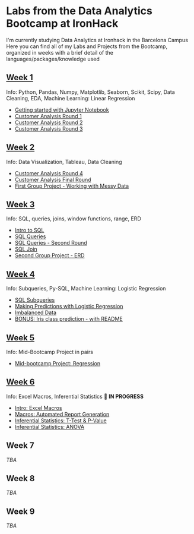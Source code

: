 # Labs from the Data Analytics Bootcamp at IronHack

I'm currently studying Data Analytics at Ironhack in the Barcelona Campus
Here you can find all of my Labs and Projects from the Bootcamp, organized in weeks with a brief detail of the languages/packages/knowledge used

## [**Week 1**](https://github.com/yamilart/DataLabs/tree/main/Week%201)

Info: Python, Pandas, Numpy, Matplotlib, Seaborn, Scikit, Scipy, Data Cleaning, EDA, Machine Learning: Linear Regression

- [Getting started with Jupyter Notebook](https://github.com/yamilart/DataLabs/blob/main/Week%201/Jupyterlab.ipynb)
- [Customer Analysis Round 1](https://github.com/yamilart/DataLabs/blob/main/Week%201/Lab-CustomerAnalysisRound1.ipynb)
- [Customer Analysis Round 2](https://github.com/yamilart/DataLabs/blob/main/Week%201/Lab-CustomerAnalysisRound2.ipynb)
- [Customer Analysis Round 3](https://github.com/yamilart/DataLabs/blob/main/Week%201/Lab-CustomerAnalysisRound3.ipynb)

## [**Week 2**](https://github.com/yamilart/DataLabs/tree/main/Week%202)

Info: Data Visualization, Tableau, Data Cleaning

- [Customer Analysis Round 4](https://github.com/yamilart/DataLabs/blob/main/Week%202/Lab-CustomerAnalysisRound4.ipynb)
- [Customer Analysis Final Round](https://github.com/yamilart/DataLabs/blob/main/Week%202/Lab-CustomerAnalysisFinalRound.ipynb)
- [First Group Project - Working with Messy Data](https://github.com/yamilart/DataLabs/blob/main/Week%202/First%20Group%20Project.pdf)

## [**Week 3**](https://github.com/yamilart/DataLabs/tree/main/Week%203)

Info: SQL, queries, joins, window functions, range, ERD

- [Intro to SQL](https://github.com/yamilart/DataLabs/blob/main/Week%203/Lab-SQL-intro.sql)
- [SQL Queries](https://github.com/yamilart/DataLabs/blob/main/Week%203/Lab-SQL-Queries.sql)
- [SQL Queries - Second Round](https://github.com/yamilart/DataLabs/blob/mainWeek%203//Lab-SQL-Queries-Day-2.sql)
- [SQL Join](https://github.com/yamilart/DataLabs/blob/main/Week%203/Lab-SQL-join.sql)
- [Second Group Project - ERD](https://github.com/yamilart/DataLabs/blob/main/Week%203/ERD%20Second%20Group%20Project.pdf)

## [**Week 4**](https://github.com/yamilart/DataLabs/tree/main/Week%204)

Info: Subqueries, Py-SQL, Machine Learning: Logistic Regression 

- [SQL Subqueries](https://github.com/yamilart/DataLabs/blob/main/Week%204/Lab-SQL-Subqueries.sql)
- [Making Predictions with Logistic Regression](https://github.com/yamilart/DataLabs/blob/main/Week%204/Lab-Making-predictions-with-logistic-regression.ipynb)
- [Imbalanced Data](https://github.com/yamilart/DataLabs/blob/main/Week%204/Lab-Imbalanced-Data.ipynb)
- [BONUS: Iris class prediction - with README](https://github.com/yamilart/DataLabs/tree/main/Week%204/Bonus-Walkthrough)

## [**Week 5**](https://github.com/yamilart/mid_bootcamp_project)

Info: Mid-Bootcamp Project in pairs

- [Mid-bootcamp Project: Regression](https://github.com/yamilart/mid_bootcamp_project)

## [**Week 6**](https://github.com/yamilart/DataLabs/tree/main/Week%206)

Info: Excel Macros, Inferential Statistics 📝 **IN PROGRESS**

- [Intro: Excel Macros](https://github.com/yamilart/DataLabs/blob/main/Week%206/Lab-Macros-Intro.xlsm)
- [Macros: Automated Report Generation](https://github.com/yamilart/DataLabs/blob/main/Week%206/Lab-Automated-Report-Generation.xlsm)
- [Inferential Statistics: T-Test & P-Value](https://github.com/yamilart/DataLabs/blob/main/Week%206/Lab-T-test-P-value.ipynb)
- [Inferential Statistics: ANOVA](https://github.com/yamilart/DataLabs/blob/main/Week%206/Lab-ANOVA.ipynb)

## **Week 7**

*TBA*

## **Week 8**

*TBA*

## **Week 9**

*TBA*
